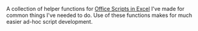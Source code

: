 A collection of helper functions for [Office Scripts in Excel](https://learn.microsoft.com/en-us/office/dev/scripts/overview/excel) I've made for common things I've needed to do. Use of these functions makes for much easier ad-hoc script development. 

